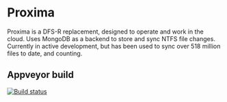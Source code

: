 # Proxima
Proxima is a DFS-R replacement, designed to operate and work in the cloud. Uses MongoDB as a backend to store and sync NTFS file changes. Currently in active development, but has been used to sync over 518 million files to date, and counting.

## Appveyor build

[![Build status](https://ci.appveyor.com/api/projects/status/9irddvj2yqe3i7p8?svg=true)](https://ci.appveyor.com/project/surgicalcoder/proxima)
